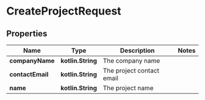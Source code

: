 
# CreateProjectRequest

## Properties
Name | Type | Description | Notes
------------ | ------------- | ------------- | -------------
**companyName** | **kotlin.String** | The company name | 
**contactEmail** | **kotlin.String** | The project contact email | 
**name** | **kotlin.String** | The project name | 



